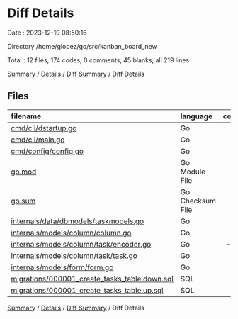 # Diff Details

Date : 2023-12-19 08:50:16

Directory /home/glopez/go/src/kanban_board_new

Total : 12 files,  174 codes, 0 comments, 45 blanks, all 219 lines

[Summary](results.md) / [Details](details.md) / [Diff Summary](diff.md) / Diff Details

## Files
| filename | language | code | comment | blank | total |
| :--- | :--- | ---: | ---: | ---: | ---: |
| [cmd/cli/dstartup.go](/cmd/cli/dstartup.go) | Go | 27 | 0 | 3 | 30 |
| [cmd/cli/main.go](/cmd/cli/main.go) | Go | 11 | 0 | 4 | 15 |
| [cmd/config/config.go](/cmd/config/config.go) | Go | 42 | 0 | 14 | 56 |
| [go.mod](/go.mod) | Go Module File | 1 | 0 | 0 | 1 |
| [go.sum](/go.sum) | Go Checksum File | 2 | 0 | 0 | 2 |
| [internals/data/dbmodels/taskmodels.go](/internals/data/dbmodels/taskmodels.go) | Go | 85 | 0 | 24 | 109 |
| [internals/models/column/column.go](/internals/models/column/column.go) | Go | 12 | 0 | 4 | 16 |
| [internals/models/column/task/encoder.go](/internals/models/column/task/encoder.go) | Go | -22 | 0 | -6 | -28 |
| [internals/models/column/task/task.go](/internals/models/column/task/task.go) | Go | 6 | 0 | 2 | 8 |
| [internals/models/form/form.go](/internals/models/form/form.go) | Go | 1 | 0 | 0 | 1 |
| [migrations/000001_create_tasks_table.down.sql](/migrations/000001_create_tasks_table.down.sql) | SQL | 1 | 0 | 0 | 1 |
| [migrations/000001_create_tasks_table.up.sql](/migrations/000001_create_tasks_table.up.sql) | SQL | 8 | 0 | 0 | 8 |

[Summary](results.md) / [Details](details.md) / [Diff Summary](diff.md) / Diff Details